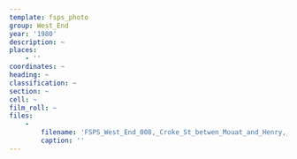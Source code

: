 ```yaml
---
template: fsps_photo
group: West_End
year: '1980'
description: ~
places:
    - ''
coordinates: ~
heading: ~
classification: ~
section: ~
cell: ~
film_roll: ~
files:
    -
        filename: 'FSPS_West_End_008,_Croke_St_betwen_Mouat_and_Henry,_midblock_northside,_WE-1,_1980.png'
        caption: ''
---
```

